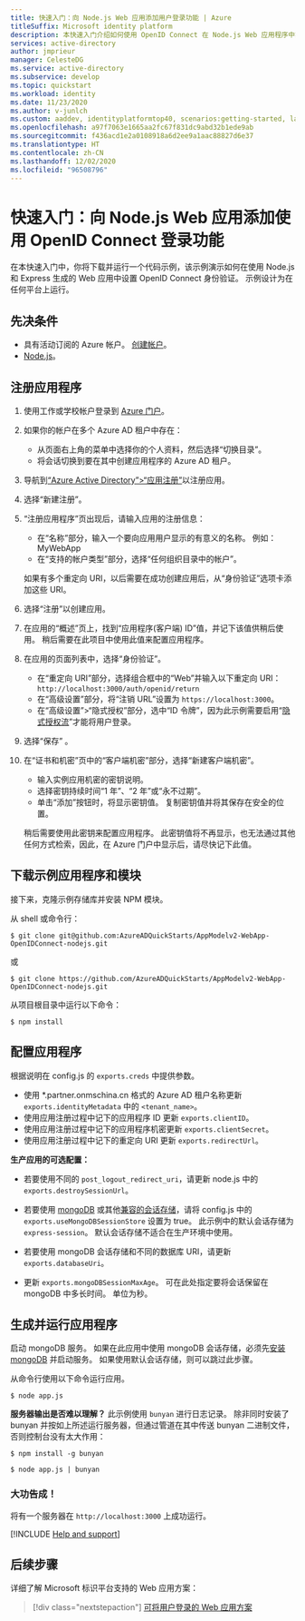 ```yaml
---
title: 快速入门：向 Node.js Web 应用添加用户登录功能 | Azure
titleSuffix: Microsoft identity platform
description: 本快速入门介绍如何使用 OpenID Connect 在 Node.js Web 应用程序中实现身份验证。
services: active-directory
author: jmprieur
manager: CelesteDG
ms.service: active-directory
ms.subservice: develop
ms.topic: quickstart
ms.workload: identity
ms.date: 11/23/2020
ms.author: v-junlch
ms.custom: aaddev, identityplatformtop40, scenarios:getting-started, languages:ASP.NET, devx-track-js
ms.openlocfilehash: a97f7063e1665aa2fc67f831dc9abd32b1ede9ab
ms.sourcegitcommit: f436acd1e2a0108918a6d2ee9a1aac88827d6e37
ms.translationtype: HT
ms.contentlocale: zh-CN
ms.lasthandoff: 12/02/2020
ms.locfileid: "96508796"
---
```

# <a name="quickstart-add-sign-in-using-openid-connect-to-a-nodejs-web-app"></a>快速入门：向 Node.js Web 应用添加使用 OpenID Connect 登录功能

在本快速入门中，你将下载并运行一个代码示例，该示例演示如何在使用 Node.js 和 Express 生成的 Web 应用中设置 OpenID Connect 身份验证。 示例设计为在任何平台上运行。

## <a name="prerequisites"></a>先决条件

- 具有活动订阅的 Azure 帐户。 [创建帐户](https://www.microsoft.com/china/azure/index.html?fromtype=cn)。
- [Node.js](https://nodejs.org/en/download/)。

## <a name="register-your-application"></a>注册应用程序
1. 使用工作或学校帐户登录到 [Azure 门户](https://portal.azure.cn/)。
1. 如果你的帐户在多个 Azure AD 租户中存在：
    - 从页面右上角的菜单中选择你的个人资料，然后选择“切换目录”。
    - 将会话切换到要在其中创建应用程序的 Azure AD 租户。

1. 导航到[“Azure Active Directory”>“应用注册”](https://portal.azure.cn/#blade/Microsoft_AAD_IAM/ActiveDirectoryMenuBlade/RegisteredAppsPreview)以注册应用。

1. 选择“新建注册”。

1. “注册应用程序”页出现后，请输入应用的注册信息：
    - 在“名称”部分，输入一个要向应用用户显示的有意义的名称。 例如：MyWebApp
    - 在“支持的帐户类型”部分，选择“任何组织目录中的帐户”。 

    如果有多个重定向 URI，以后需要在成功创建应用后，从“身份验证”选项卡添加这些 URI。

1. 选择“注册”以创建应用。

1. 在应用的“概述”页上，找到“应用程序(客户端) ID”值，并记下该值供稍后使用。  稍后需要在此项目中使用此值来配置应用程序。

1. 在应用的页面列表中，选择“身份验证”。
    - 在“重定向 URI”部分，选择组合框中的“Web”并输入以下重定向 URI：`http://localhost:3000/auth/openid/return` 
    - 在“高级设置”部分，将“注销 URL”设置为 `https://localhost:3000`。
    - 在“高级设置”>“隐式授权”部分，选中“ID 令牌”，因为此示例需要启用“[隐式授权流](/active-directory/develop/v2-oauth2-implicit-grant-flow)”才能将用户登录。 

1. 选择“保存” 。

1. 在“证书和机密”页中的“客户端机密”部分，选择“新建客户端机密”。  
    - 输入实例应用机密的密钥说明。
    - 选择密钥持续时间“1 年”、“2 年”或“永不过期”。 
    - 单击“添加”按钮时，将显示密钥值。 复制密钥值并将其保存在安全的位置。

    稍后需要使用此密钥来配置应用程序。 此密钥值将不再显示，也无法通过其他任何方式检索，因此，在 Azure 门户中显示后，请尽快记下此值。

## <a name="download-the-sample-application-and-modules"></a>下载示例应用程序和模块

接下来，克隆示例存储库并安装 NPM 模块。

从 shell 或命令行：

`$ git clone git@github.com:AzureADQuickStarts/AppModelv2-WebApp-OpenIDConnect-nodejs.git`

或

`$ git clone https://github.com/AzureADQuickStarts/AppModelv2-WebApp-OpenIDConnect-nodejs.git`

从项目根目录中运行以下命令：

`$ npm install`

## <a name="configure-the-application"></a>配置应用程序

根据说明在 config.js 的 `exports.creds` 中提供参数。

* 使用 \*.partner.onmschina.cn 格式的 Azure AD 租户名称更新 `exports.identityMetadata` 中的 `<tenant_name>`。
* 使用应用注册过程中记下的应用程序 ID 更新 `exports.clientID`。
* 使用应用注册过程中记下的应用程序机密更新 `exports.clientSecret`。
* 使用应用注册过程中记下的重定向 URI 更新 `exports.redirectUrl`。

**生产应用的可选配置：**

* 若要使用不同的 `post_logout_redirect_uri`，请更新 node.js 中的 `exports.destroySessionUrl`。

* 若要使用 [mongoDB](https://www.mongodb.com) 或其他[兼容的会话存储](https://github.com/expressjs/session#compatible-session-stores)，请将 config.js 中的 `exports.useMongoDBSessionStore` 设置为 true。
此示例中的默认会话存储为 `express-session`。 默认会话存储不适合在生产环境中使用。

* 若要使用 mongoDB 会话存储和不同的数据库 URI，请更新 `exports.databaseUri`。

* 更新 `exports.mongoDBSessionMaxAge`。 可在此处指定要将会话保留在 mongoDB 中多长时间。 单位为秒。

## <a name="build-and-run-the-application"></a>生成并运行应用程序

启动 mongoDB 服务。 如果在此应用中使用 mongoDB 会话存储，必须先[安装 mongoDB](http://www.mongodb.org/) 并启动服务。 如果使用默认会话存储，则可以跳过此步骤。

从命令行使用以下命令运行应用。

```
$ node app.js
```

**服务器输出是否难以理解？** 此示例使用 `bunyan` 进行日志记录。 除非同时安装了 bunyan 并按如上所述运行服务器，但通过管道在其中传送 bunyan 二进制文件，否则控制台没有太大作用：

```
$ npm install -g bunyan

$ node app.js | bunyan
```

### <a name="youre-done"></a>大功告成！

将有一个服务器在 `http://localhost:3000` 上成功运行。

[!INCLUDE [Help and support](../../../includes/active-directory-develop-help-support-include.md)]

## <a name="next-steps"></a>后续步骤
详细了解 Microsoft 标识平台支持的 Web 应用方案：
> [!div class="nextstepaction"]
> [可将用户登录的 Web 应用方案](scenario-web-app-sign-user-overview.md)

